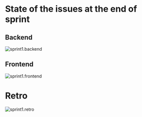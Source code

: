 # State of the issues at the end of sprint

## Backend
![sprint1.backend](/sprint1-backend.png)

## Frontend
![sprint1.frontend](/sprint1-frontend.png)

# Retro
![sprint1.retro](/sprint1-retro.png)

